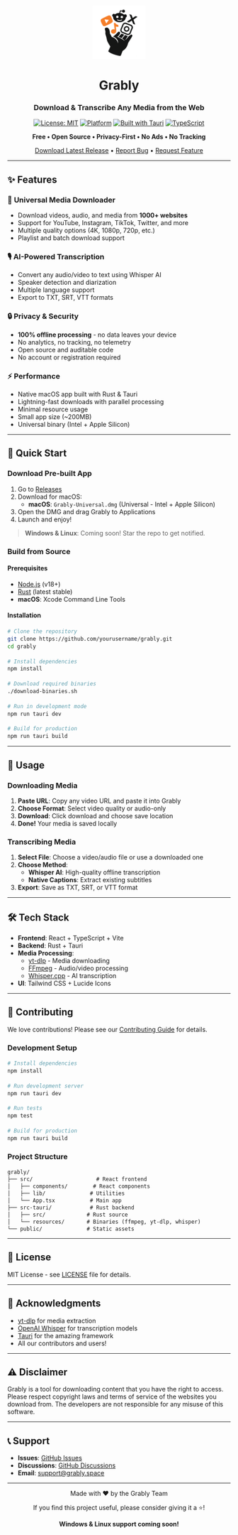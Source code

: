 <div align="center">
  <img src="public/icon.png" alt="Grably Logo" width="120" height="120">
  
  # Grably
  
  ### Download & Transcribe Any Media from the Web
  
  [![License: MIT](https://img.shields.io/badge/License-MIT-yellow.svg)](https://opensource.org/licenses/MIT)
  [![Platform](https://img.shields.io/badge/Platform-macOS-blue)]()
  [![Built with Tauri](https://img.shields.io/badge/Built%20with-Tauri-24C8DB)]()
  [![TypeScript](https://img.shields.io/badge/TypeScript-5.0+-blue)]()
  
  **Free • Open Source • Privacy-First • No Ads • No Tracking**
  
  [Download Latest Release](https://github.com/yourusername/grably/releases) • [Report Bug](https://github.com/yourusername/grably/issues) • [Request Feature](https://github.com/yourusername/grably/issues)
</div>

---

## ✨ Features

### 🎥 **Universal Media Downloader**
- Download videos, audio, and media from **1000+ websites**
- Support for YouTube, Instagram, TikTok, Twitter, and more
- Multiple quality options (4K, 1080p, 720p, etc.)
- Playlist and batch download support

### 🎙️ **AI-Powered Transcription**
- Convert any audio/video to text using Whisper AI
- Speaker detection and diarization
- Multiple language support
- Export to TXT, SRT, VTT formats

### 🔒 **Privacy & Security**
- **100% offline processing** - no data leaves your device
- No analytics, no tracking, no telemetry
- Open source and auditable code
- No account or registration required

### ⚡ **Performance**
- Native macOS app built with Rust & Tauri
- Lightning-fast downloads with parallel processing
- Minimal resource usage
- Small app size (~200MB)
- Universal binary (Intel + Apple Silicon)

---

## 🚀 Quick Start

### Download Pre-built App

1. Go to [Releases](https://github.com/yourusername/grably/releases)
2. Download for macOS:
   - **macOS**: `Grably-Universal.dmg` (Universal - Intel + Apple Silicon)
3. Open the DMG and drag Grably to Applications
4. Launch and enjoy!

> **Windows & Linux**: Coming soon! Star the repo to get notified.

### Build from Source

#### Prerequisites
- [Node.js](https://nodejs.org/) (v18+)
- [Rust](https://www.rust-lang.org/) (latest stable)
- **macOS**: Xcode Command Line Tools

#### Installation

```bash
# Clone the repository
git clone https://github.com/yourusername/grably.git
cd grably

# Install dependencies
npm install

# Download required binaries
./download-binaries.sh

# Run in development mode
npm run tauri dev

# Build for production
npm run tauri build
```

---

## 📖 Usage

### Downloading Media

1. **Paste URL**: Copy any video URL and paste it into Grably
2. **Choose Format**: Select video quality or audio-only
3. **Download**: Click download and choose save location
4. **Done!** Your media is saved locally

### Transcribing Media

1. **Select File**: Choose a video/audio file or use a downloaded one
2. **Choose Method**: 
   - **Whisper AI**: High-quality offline transcription
   - **Native Captions**: Extract existing subtitles
3. **Export**: Save as TXT, SRT, or VTT format

---

## 🛠️ Tech Stack

- **Frontend**: React + TypeScript + Vite
- **Backend**: Rust + Tauri
- **Media Processing**: 
  - [yt-dlp](https://github.com/yt-dlp/yt-dlp) - Media downloading
  - [FFmpeg](https://ffmpeg.org/) - Audio/video processing
  - [Whisper.cpp](https://github.com/ggerganov/whisper.cpp) - AI transcription
- **UI**: Tailwind CSS + Lucide Icons

---

## 🤝 Contributing

We love contributions! Please see our [Contributing Guide](CONTRIBUTING.md) for details.

### Development Setup

```bash
# Install dependencies
npm install

# Run development server
npm run tauri dev

# Run tests
npm test

# Build for production
npm run tauri build
```

### Project Structure

```
grably/
├── src/                    # React frontend
│   ├── components/        # React components
│   ├── lib/              # Utilities
│   └── App.tsx           # Main app
├── src-tauri/            # Rust backend
│   ├── src/             # Rust source
│   └── resources/       # Binaries (ffmpeg, yt-dlp, whisper)
└── public/              # Static assets
```

---

## 📄 License

MIT License - see [LICENSE](LICENSE) file for details.

---

## 🙏 Acknowledgments

- [yt-dlp](https://github.com/yt-dlp/yt-dlp) for media extraction
- [OpenAI Whisper](https://github.com/openai/whisper) for transcription models
- [Tauri](https://tauri.app) for the amazing framework
- All our contributors and users!

---

## ⚠️ Disclaimer

Grably is a tool for downloading content that you have the right to access. Please respect copyright laws and terms of service of the websites you download from. The developers are not responsible for any misuse of this software.

---

## 📞 Support

- **Issues**: [GitHub Issues](https://github.com/ceorkm/grably/issues)
- **Discussions**: [GitHub Discussions](https://github.com/ceorkm/grably/discussions)
- **Email**: support@grably.space

---

<div align="center">
  Made with ❤️ by the Grably Team
  
  If you find this project useful, please consider giving it a ⭐!
  
  **Windows & Linux support coming soon!**
</div>
